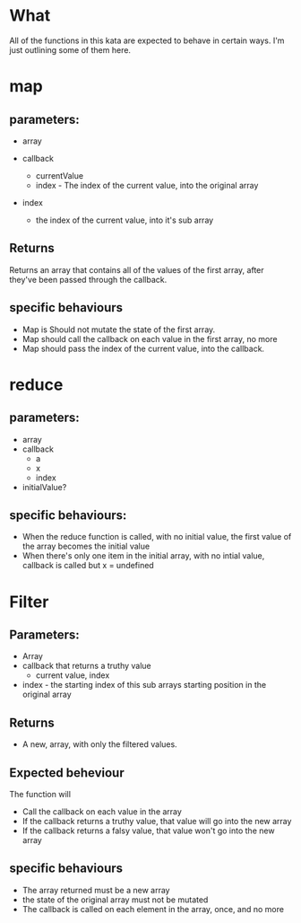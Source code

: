# What
All of the functions in this kata are expected to behave in certain ways.
I'm just outlining some of them here.

# map
## parameters:
* array 

* callback
  * currentValue
  * index - The index of the current value, into the original array
 
* index
  * the index of the current value, into it's sub array

## Returns
Returns an array that contains all of the values of the first array, after they've been passed through the callback.

## specific behaviours
* Map is Should not mutate the state of the first array.
* Map should call the callback on each value in the first array, no more
* Map should pass the index of the current value, into the callback.

# reduce
## parameters:
* array
* callback
  * a
  * x
  * index
* initialValue?

## specific behaviours:
* When the reduce function is called, with no initial value, the first value of the array becomes the initial value
* When there's only one item in the initial array, with no intial value, callback is called but x = undefined

# Filter
## Parameters:
* Array
* callback that returns a truthy value
  * current value, index
* index - the starting index of this sub arrays starting position in the original array

## Returns
* A new, array, with only the filtered values.

## Expected beheviour
The function will
* Call the callback on each value in the array
* If the callback returns a truthy value, that value will go into the new array
* If the callback returns a falsy value, that value won't go into the new array

## specific behaviours
* The array returned must be a new array
* the state of the original array must not be mutated
* The callback is called on each element in the array, once, and no more
